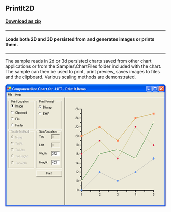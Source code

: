 ## PrintIt2D
#### [Download as zip](https://grapecity.github.io/DownGit/#/home?url=https://github.com/GrapeCity/ComponentOne-WinForms-Samples/tree/master/NetFramework\Charts\CS\PrintIt2D)
____
#### Loads both 2D and 3D persisted from and generates images or prints them.
____
The sample reads in 2d or 3d persisted charts saved from other chart applications or from the Samples\ChartFiles folder included with the chart.
The sample can then be used to print, print preview, saves images to files and the clipboard. Various scaling methods are demonstrated.

![screenshot](screenshot.png)
